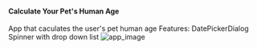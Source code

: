 #### Calculate Your Pet's Human Age
App that caculates the user's pet human age
Features: 
DatePickerDialog
Spinner with drop down list
![app_image](https://ibb.co/r3H3tsd)
